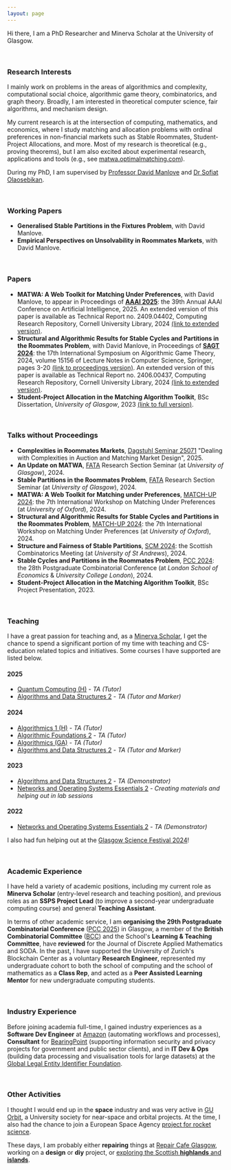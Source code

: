 ```yaml
--- 
layout: page
--- 
```


Hi there, I am a PhD Researcher and Minerva Scholar at the University of Glasgow.

<p>&nbsp;</p>

### Research Interests
I mainly work on problems in the areas of algorithmics and complexity, computational social choice, algorithmic game theory, combinatorics, and graph theory. Broadly, I am interested in theoretical computer science, fair algorithms, and mechanism design.

My current research is at the intersection of computing, mathematics, and economics, where I study matching and allocation problems with ordinal preferences in non-financial markets such as Stable Roommates, Student-Project Allocations, and more. Most of my research is theoretical (e.g., proving theorems), but I am also excited about experimental research, applications and tools (e.g., see [matwa.optimalmatching.com](https://matwa.optimalmatching.com/)).

During my PhD, I am supervised by [Professor David Manlove](https://www.dcs.gla.ac.uk/~davidm/) and [Dr Sofiat Olaosebikan](https://www.dcs.gla.ac.uk/~sofiat/).

<p>&nbsp;</p>


### Working Papers

- **Generalised Stable Partitions in the Fixtures Problem**, with David Manlove.
- **Empirical Perspectives on Unsolvability in Roommates Markets**, with David Manlove.

<p>&nbsp;</p>


### Papers
- **MATWA: A Web Toolkit for Matching Under Preferences**, with David Manlove, to appear in Proceedings of [**AAAI 2025**](https://aaai.org/conference/aaai/aaai-25/): the 39th Annual AAAI Conference on Artificial Intelligence, 2025. An extended version of this paper is available as Technical Report no. 2409.04402, Computing Research Repository, Cornell University Library, 2024 [(link to extended version)](https://arxiv.org/abs/2409.04402).
- **Structural and Algorithmic Results for Stable Cycles and Partitions in the Roommates Problem**, with David Manlove, in Proceedings of [**SAGT 2024**](https://www.cwi.nl/en/groups/networks-and-optimization/events/sagt-2024/): the 17th International Symposium on Algorithmic Game Theory, 2024, volume 15156 of Lecture Notes in Computer Science, Springer, pages 3-20 [(link to proceedings version)](https://doi.org/10.1007/978-3-031-71033-9_1). An extended version of this paper is available as Technical Report no. 2406.00437, Computing Research Repository, Cornell University Library, 2024 [(link to extended version)](https://arxiv.org/abs/2406.00437).
- **Student-Project Allocation in the Matching Algorithm Toolkit**, BSc Dissertation, _University of Glasgow_, 2023 [(link to full version)](/files/level4project.pdf).


<p>&nbsp;</p>


### Talks without Proceedings
-  **Complexities in Roommates Markets**, [Dagstuhl Seminar 25071]([https://www.gla.ac.uk/schools/computing/research/researchsections/fata-section/](https://www.dagstuhl.de/en/seminars/seminar-calendar/seminar-details/25071)) "Dealing with Complexities in Auction and Matching Market Design", 2025.
-  **An Update on MATWA**, [FATA](https://www.gla.ac.uk/schools/computing/research/researchsections/fata-section/) Research Section Seminar (at _University of Glasgow_), 2024.
-  **Stable Partitions in the Roommates Problem**, [FATA](https://www.gla.ac.uk/schools/computing/research/researchsections/fata-section/) Research Section Seminar (at _University of Glasgow_), 2024.
- **MATWA: A Web Toolkit for Matching under Preferences**, [MATCH-UP 2024](https://www.dcs.gla.ac.uk/research/algorithms/MATCHUP2024/): the 7th International Workshop on Matching Under Preferences (at _University of Oxford_), 2024.
- **Structural and Algorithmic Results for Stable Cycles and Partitions in the Roommates Problem**, [MATCH-UP 2024](https://www.dcs.gla.ac.uk/research/algorithms/MATCHUP2024/): the 7th International Workshop on Matching Under Preferences (at _University of Oxford_), 2024. 
- **Structure and Fairness of Stable Partitions**, [SCM 2024](https://sites.cs.st-andrews.ac.uk/scm2024/): the Scottish Combinatorics Meeting (at _University of St Andrews_), 2024.
- **Stable Cycles and Partitions in the Roommates Problem**, [PCC 2024](https://sites.google.com/view/pcc-2024/home): the 28th Postgraduate Combinatorial Conference (at _London School of Economics_ & _University College London_), 2024.
- **Student-Project Allocation in the Matching Algorithm Toolkit**, BSc Project Presentation, 2023.

<p>&nbsp;</p>


### Teaching
I have a great passion for teaching and, as a [Minerva Scholar](https://www.gla.ac.uk/schools/computing/postgraduateresearch/prospectivestudents/minervascholarships/), I get the chance to spend a significant portion of my time with teaching and CS-education related topics and initiatives. Some courses I have supported are listed below.

#### 2025
- [Quantum Computing (H)](https://www.gla.ac.uk/coursecatalogue/course/?code=COMPSCI4105) - _TA (Tutor)_
- [Algorithms and Data Structures 2](https://www.gla.ac.uk/coursecatalogue/course/?code=COMPSCI2007) - _TA (Tutor and Marker)_

#### 2024
- [Algorithmics 1 (H)](https://www.gla.ac.uk/coursecatalogue/course/?code=COMPSCI4009) - _TA (Tutor)_
- [Algorithmic Foundations 2](https://www.gla.ac.uk/coursecatalogue/course/?code=COMPSCI2003) - _TA (Tutor)_
- [Algorithmics (GA)](https://www.gla.ac.uk/coursecatalogue/course/?code=COMPSCI2026) - _TA (Tutor)_
- [Algorithms and Data Structures 2](https://www.gla.ac.uk/coursecatalogue/course/?code=COMPSCI2007) - _TA (Tutor and Marker)_

#### 2023
- [Algorithms and Data Structures 2](https://www.gla.ac.uk/coursecatalogue/course/?code=COMPSCI2007) - _TA (Demonstrator)_
- [Networks and Operating Systems Essentials 2](https://www.gla.ac.uk/coursecatalogue/course/?code=COMPSCI2024) - _Creating materials and helping out in lab sessions_

#### 2022
- [Networks and Operating Systems Essentials 2](https://www.gla.ac.uk/coursecatalogue/course/?code=COMPSCI2024) - _TA (Demonstrator)_

I also had fun helping out at the [Glasgow Science Festival 2024](https://www.gla.ac.uk/events/sciencefestival/)!

<p>&nbsp;</p>


### Academic Experience
I have held a variety of academic positions, including my current role as **Minerva Scholar** (entry-level research and teaching position), and previous roles as an **SSPS Project Lead** (to improve a second-year undergraduate computing course) and general **Teaching Assistant**.

In terms of other academic service, I am **organising the 29th Postgraduate Combinatorial Conference** ([PCC 2025](https://sites.google.com/view/pcc2025/home)) in Glasgow, a member of the **British Combinatorial Committee** ([BCC](https://www.britishcombinatorics.org.uk/)) and the School's **Learning & Teaching Committee**, have **reviewed** for the Journal of Discrete Applied Mathematics and SODA. In the past, I have supported the University of Zurich's Blockchain Center as a voluntary **Research Engineer**, represented my undergraduate cohort to both the school of computing and the school of mathematics as a **Class Rep**, and acted as a **Peer Assisted Learning Mentor** for new undergraduate computing students.

<p>&nbsp;</p>


### Industry Experience
Before joining academia full-time, I gained industry experiences as a **Software Dev Engineer** at [Amazon](https://www.amazon.co.uk/gp/video/livetv) (automating workflows and processes), **Consultant** for [BearingPoint](https://www.bearingpoint.com/en-gb/) (supporting information security and privacy projects for government and public sector clients), and in **IT Dev & Ops** (building data processing and visualisation tools for large datasets) at the [Global Legal Entity Identifier Foundation](https://www.gleif.org/en). 

<p>&nbsp;</p>


### Other Activities
I thought I would end up in the **space** industry and was very active in [GU Orbit](https://uk.linkedin.com/company/gu-orbit), a University society for near-space and orbital projects. At the time, I also had the chance to join a European Space Agency [project for rocket science](https://www.esa.int/Education/Fly_A_Rocket). 

These days, I am probably either **repairing** things at [Repair Cafe Glasgow](https://repaircafeglasgow.org/), working on a **design** or **diy** project, or [exploring the Scottish **highlands** and **islands**](scotland).
